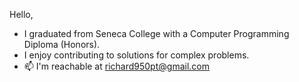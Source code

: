  Hello,
 - I graduated from Seneca College with a Computer Programming Diploma (Honors).
 - I enjoy contributing to solutions for complex problems.
 - 📫 I'm reachable at richard950pt@gmail.com 

<!---
Ttoaster/Ttoaster is a ✨ special ✨ repository because its `README.md` (this file) appears on your GitHub profile.
You can click the Preview link to take a look at your changes.
--->
